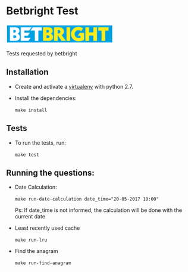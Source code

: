 # Betbright Test

![betbright](betbright.png)

Tests requested by betbright

## Installation
- Create and activate a [virtualenv](https://virtualenv.pypa.io/) with python 2.7.
- Install the dependencies:

    `make install`

## Tests
- To run the tests, run:

    `make test`

## Running the questions:
- Date Calculation:

    `make run-date-calculation date_time="20-05-2017 10:00"`
    
    Ps: If date_time is not informed, the calculation will be done with the current date

- Least recently used cache

    `make run-lru`

- Find the anagram

    `make run-find-anagram`
